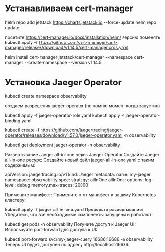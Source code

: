 # Устанавливаем cert-manager
helm repo add jetstack https://charts.jetstack.io --force-update
helm repo update

посетите https://cert-manager.io/docs/installation/helm/ версию поменять
kubectl apply -f https://github.com/cert-manager/cert-manager/releases/download/v1.14.5/cert-manager.crds.yaml

helm install cert-manager jetstack/cert-manager --namespace cert-manager --create-namespace --version v1.14.5


# Установка Jaeger Operator

kubectl create namespace observability

создаем разрешения jaeger-operator (не помню момент когда запустил)

kubectl apply -f jaeger-operator-role.yaml
kubectl apply -f jaeger-operator-binding.yaml


kubectl create -f https://github.com/jaegertracing/jaeger-operator/releases/download/v1.57.0/jaeger-operator.yaml -n observability

kubectl get deployment jaeger-operator -n observability

Развертывание Jaeger all-in-one через Jaeger Operator
Создайте Jaeger all-in-one ресурс:
Создайте новый файл jaeger-all-in-one.yaml с таким содержимым:

apiVersion: jaegertracing.io/v1
kind: Jaeger
metadata:
  name: my-jaeger
  namespace: observability
spec:
  strategy: allInOne
  allInOne:
    options:
      log-level: debug
      memory.max-traces: 20000

Примените манифест:
Примените этот манифест к вашему Kubernetes кластеру:

kubectl apply -f jaeger-all-in-one.yaml
Проверьте развертывание:
Убедитесь, что все необходимые компоненты запущены и работают:

kubectl get pods -n observability
Получите доступ к Jaeger UI:
Используйте port-forward для доступа к UI:

kubectl port-forward svc/my-jaeger-query 16686:16686 -n observability
Теперь UI будет доступен по адресу http://localhost:16686.